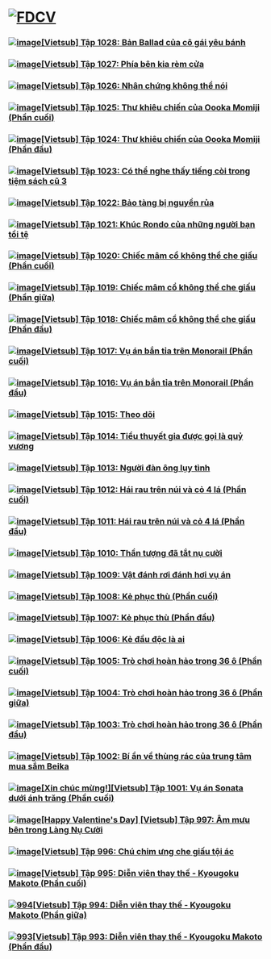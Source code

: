 # [![FDCV](https://user-images.githubusercontent.com/75318518/142803511-f5c20d56-47eb-4f2a-b63f-6b9b169c295b.png)](https://admin1509.github.io/fdcvteam.blogspot.com/)

### [![image](https://user-images.githubusercontent.com/75318518/143770438-f312404c-8273-4139-aff9-726d188ddae5.jpg)](https://admin1509.github.io/fdcvteam.blogspot.com/2021/11/vietsub-tap-1028-ban-ballad-cua-co-gai.html/)[[Vietsub] Tập 1028: Bản Ballad của cô gái yêu bánh](https://admin1509.github.io/fdcvteam.blogspot.com/2021/11/vietsub-tap-1028-ban-ballad-cua-co-gai.html/)
### [![image](https://user-images.githubusercontent.com/75318518/143764542-21b7a9df-6a56-435e-b5e6-711836958583.png)](https://admin1509.github.io/fdcvteam.blogspot.com/2021/11/vietsub-tap-1027-phia-ben-kia-rem-cua.html/)[[Vietsub] Tập 1027: Phía bên kia rèm cửa](https://admin1509.github.io/fdcvteam.blogspot.com/2021/11/vietsub-tap-1027-phia-ben-kia-rem-cua.html/)
### [![image](https://user-images.githubusercontent.com/75318518/143765454-928a424f-f622-487f-94eb-ed306e9c1d73.jpg)](https://admin1509.github.io/fdcvteam.blogspot.com/2021/11/vietsub-tap-1026-nhan-chung-khong-noi.html/)[[Vietsub] Tập 1026: Nhân chứng không thể nói](https://admin1509.github.io/fdcvteam.blogspot.com/2021/11/vietsub-tap-1026-nhan-chung-khong-noi.html/)
### [![image](https://user-images.githubusercontent.com/75318518/143767916-723294b7-424e-4db7-8260-e28139554f4f.jpg)](https://admin1509.github.io/fdcvteam.blogspot.com/2021/11/vietsub-tap-1025-thu-khieu-chien-cua.html/)[[Vietsub] Tập 1025: Thư khiêu chiến của Oooka Momiji (Phần cuối)](https://admin1509.github.io/fdcvteam.blogspot.com/2021/11/vietsub-tap-1025-thu-khieu-chien-cua.html/)
### [![image](https://user-images.githubusercontent.com/75318518/143809572-656db44c-92de-40fd-ac25-622529e05afb.png)](https://admin1509.github.io/fdcvteam.blogspot.com/2021/11/vietsub-tap-1024-thu-khieu-chien-cua.html/)[[Vietsub] Tập 1024: Thư khiêu chiến của Oooka Momiji (Phần đầu)](https://admin1509.github.io/fdcvteam.blogspot.com/2021/11/vietsub-tap-1024-thu-khieu-chien-cua.html/)
### [![image](https://user-images.githubusercontent.com/75318518/143810757-fb306d01-b8f1-462d-8a94-dc474fbd97da.png)](https://admin1509.github.io/fdcvteam.blogspot.com/2021/10/vietsub-tap-1023-co-nghe-thay-tieng-coi.html/)[[Vietsub] Tập 1023: Có thể nghe thấy tiếng còi trong tiệm sách cũ 3](https://admin1509.github.io/fdcvteam.blogspot.com/2021/10/vietsub-tap-1023-co-nghe-thay-tieng-coi.html/)
### [![image](https://user-images.githubusercontent.com/75318518/143811942-97c4132a-ce5e-44e0-b4c9-39eccefb84a3.png)](https://admin1509.github.io/fdcvteam.blogspot.com/2021/10/vietsub-tap-1022-bao-tang-bi-nguyen-rua.html/)[[Vietsub] Tập 1022: Bảo tàng bị nguyền rủa](https://admin1509.github.io/fdcvteam.blogspot.com/2021/10/vietsub-tap-1022-bao-tang-bi-nguyen-rua.html/)
### [![image](https://user-images.githubusercontent.com/75318518/143728300-0c24e5b0-af46-4766-a8d2-1a412c2ad945.jpg)](https://admin1509.github.io/fdcvteam.blogspot.com/2021/10/vietsub-tap-1021-khuc-rondo-cua-nhung.html/)[[Vietsub] Tập 1021: Khúc Rondo của những người bạn tồi tệ](https://admin1509.github.io/fdcvteam.blogspot.com/2021/10/vietsub-tap-1021-khuc-rondo-cua-nhung.html/)
### [![image](https://user-images.githubusercontent.com/75318518/143813027-36e4b630-4b51-402d-b448-9d98cc63c830.png)](https://admin1509.github.io/fdcvteam.blogspot.com/2021/09/vietsub-tap-1020-chiec-mam-co-khong-che.html/)[[Vietsub] Tập 1020: Chiếc mâm cổ không thể che giấu (Phần cuối)](https://admin1509.github.io/fdcvteam.blogspot.com/2021/09/vietsub-tap-1020-chiec-mam-co-khong-che.html/)
### [![image](https://user-images.githubusercontent.com/75318518/143814245-b811c044-1e61-44aa-8ccd-aa222ecc9ebc.png)](https://admin1509.github.io/fdcvteam.blogspot.com/2021/09/vietsub-tap-1019-chiec-mam-co-khong-che.html/)[[Vietsub] Tập 1019: Chiếc mâm cổ không thể che giấu (Phần giữa)](https://admin1509.github.io/fdcvteam.blogspot.com/2021/09/vietsub-tap-1019-chiec-mam-co-khong-che.html/)
### [![image](https://user-images.githubusercontent.com/75318518/143815339-75d5a2d2-befa-437b-b60f-b570da97c952.png)](https://admin1509.github.io/fdcvteam.blogspot.com/2021/09/vietsub-tap-1018-chiec-mam-co-khong-che.html/)[[Vietsub] Tập 1018: Chiếc mâm cổ không thể che giấu (Phần đầu)](https://admin1509.github.io/fdcvteam.blogspot.com/2021/09/vietsub-tap-1018-chiec-mam-co-khong-che.html/)
### [![image](https://user-images.githubusercontent.com/75318518/143855972-bb9c4320-0515-4e2f-9401-22fc7bd582d5.png)](https://admin1509.github.io/fdcvteam.blogspot.com/2021/09/vietsub-tap-1017-vu-ban-tia-tren.html/)[[Vietsub] Tập 1017: Vụ án bắn tỉa trên Monorail (Phần cuối)](https://admin1509.github.io/fdcvteam.blogspot.com/2021/09/vietsub-tap-1017-vu-ban-tia-tren.html/)
### [![image](https://user-images.githubusercontent.com/75318518/143955201-32474a5b-99f0-4129-b00e-9c45e8baf828.png)](https://admin1509.github.io/fdcvteam.blogspot.com/2021/08/vietsub-tap-1016-vu-ban-tia-tren.html/)[[Vietsub] Tập 1016: Vụ án bắn tỉa trên Monorail (Phần đầu)](https://admin1509.github.io/fdcvteam.blogspot.com/2021/08/vietsub-tap-1016-vu-ban-tia-tren.html/)
### [![image](https://user-images.githubusercontent.com/75318518/143987580-d3a19bb6-cd3e-44d0-b0e1-56defaed2042.png)](https://admin1509.github.io/fdcvteam.blogspot.com/2021/08/vietsub-tap-1015-theo-doi.html/)[[Vietsub] Tập 1015: Theo dõi](https://admin1509.github.io/fdcvteam.blogspot.com/2021/08/vietsub-tap-1015-theo-doi.html/)
### [![image](https://user-images.githubusercontent.com/75318518/144030117-20b4996e-acbb-4fa6-82d1-bbd6a2611f06.png)](https://admin1509.github.io/fdcvteam.blogspot.com/2021/08/vietsub-tap-1014-tieu-thuyet-gia-uoc.html/)[[Vietsub] Tập 1014: Tiểu thuyết gia được gọi là quỷ vương](https://admin1509.github.io/fdcvteam.blogspot.com/2021/08/vietsub-tap-1014-tieu-thuyet-gia-uoc.html/)
### [![image](https://user-images.githubusercontent.com/75318518/144031945-65ba0c0c-3377-45e0-b583-dc5b76fde5e8.png)](https://admin1509.github.io/fdcvteam.blogspot.com/2021/07/vietsub-tap-1013-nguoi-ong-luy-tinh.html/)[[Vietsub] Tập 1013: Người đàn ông lụy tình](https://admin1509.github.io/fdcvteam.blogspot.com/2021/07/vietsub-tap-1013-nguoi-ong-luy-tinh.html/)
### [![image](https://user-images.githubusercontent.com/75318518/144035174-5014574b-d009-4398-bd25-1511fb3855e7.png)](https://admin1509.github.io/fdcvteam.blogspot.com/2021/07/vietsub-tap-1012-hai-rau-tren-nui-va-co.html/)[[Vietsub] Tập 1012: Hái rau trên núi và cỏ 4 lá (Phần cuối)](https://admin1509.github.io/fdcvteam.blogspot.com/2021/07/vietsub-tap-1012-hai-rau-tren-nui-va-co.html/)
### [![image](https://user-images.githubusercontent.com/75318518/144054541-0b6a88bd-80e8-4ad9-93de-5fb361341928.png)](https://admin1509.github.io/fdcvteam.blogspot.com/2021/07/vietsub-tap-1011-hai-rau-tren-nui-va-co.html/)[[Vietsub] Tập 1011: Hái rau trên núi và cỏ 4 lá (Phần đầu)](https://admin1509.github.io/fdcvteam.blogspot.com/2021/07/vietsub-tap-1011-hai-rau-tren-nui-va-co.html/)
### [![image](https://user-images.githubusercontent.com/75318518/144173826-d48357dd-e76b-4988-8a8d-7a9f70c25f39.png)](https://admin1509.github.io/fdcvteam.blogspot.com/2021/06/vietsub-tap-1010-than-tuong-tat-nu-cuoi.html/)[[Vietsub] Tập 1010: Thần tượng đã tắt nụ cười](https://admin1509.github.io/fdcvteam.blogspot.com/2021/06/vietsub-tap-1010-than-tuong-tat-nu-cuoi.html/)
### [![image](https://user-images.githubusercontent.com/75318518/144175105-8c0edc47-82b5-40a5-bbc2-7b69845f31da.png)](https://admin1509.github.io/fdcvteam.blogspot.com/2021/06/vietsub-tap-1009-vat-anh-roi-anh-hoi-vu.html/)[[Vietsub] Tập 1009: Vật đánh rơi đánh hơi vụ án](https://admin1509.github.io/fdcvteam.blogspot.com/2021/06/vietsub-tap-1009-vat-anh-roi-anh-hoi-vu.html/)
### [![image](https://user-images.githubusercontent.com/75318518/144322686-f4f48f76-bc40-4f44-b37e-173a83153599.png)](https://admin1509.github.io/fdcvteam.blogspot.com/2021/06/vietsub-tap-1008-ke-phuc-thu-phan-cuoi.html/)[[Vietsub] Tập 1008: Kẻ phục thù (Phần cuối)](https://admin1509.github.io/fdcvteam.blogspot.com/2021/06/vietsub-tap-1008-ke-phuc-thu-phan-cuoi.html/)
### [![image](https://user-images.githubusercontent.com/75318518/144324454-cf150319-bfe1-4518-a521-e707dd6686a4.png)](https://admin1509.github.io/fdcvteam.blogspot.com/2021/06/vietsub-tap-1007-ke-phuc-thu.html/)[[Vietsub] Tập 1007: Kẻ phục thù (Phần đầu)](https://admin1509.github.io/fdcvteam.blogspot.com/2021/06/vietsub-tap-1007-ke-phuc-thu.html/)
### [![image](https://user-images.githubusercontent.com/75318518/144326099-a9ea3f9b-46d4-4c74-9640-f9776a103bc0.png)](https://admin1509.github.io/fdcvteam.blogspot.com/2021/05/vietsub-tap-1006-ke-au-oc-la-ai.html/)[[Vietsub] Tập 1006: Kẻ đầu độc là ai](https://admin1509.github.io/fdcvteam.blogspot.com/2021/05/vietsub-tap-1006-ke-au-oc-la-ai.html/)
### [![image](https://user-images.githubusercontent.com/75318518/144356650-9ab6ad53-3eb1-4ac1-a64e-787d7296c085.png)](https://admin1509.github.io/fdcvteam.blogspot.com/2021/05/vietsub-tap-1005-tro-choi-hoan-hao.html/)[[Vietsub] Tập 1005: Trò chơi hoàn hảo trong 36 ô (Phần cuối)](https://admin1509.github.io/fdcvteam.blogspot.com/2021/05/vietsub-tap-1005-tro-choi-hoan-hao.html/)
### [![image](https://user-images.githubusercontent.com/75318518/144358515-153cad58-aea3-4eac-802a-47403f0ac8ab.png)](https://admin1509.github.io/fdcvteam.blogspot.com/2021/05/vietsub-tap-1004-tro-choi-hoan-hao.html/)[[Vietsub] Tập 1004: Trò chơi hoàn hảo trong 36 ô (Phần giữa)](https://admin1509.github.io/fdcvteam.blogspot.com/2021/05/vietsub-tap-1004-tro-choi-hoan-hao.html/)
### [![image](https://user-images.githubusercontent.com/75318518/144360264-4231f94d-eaaf-42b5-befa-0bdbe594d400.png)](https://admin1509.github.io/fdcvteam.blogspot.com/2021/05/vietsub-tap-1003-tro-choi-hoan-hao.html/)[[Vietsub] Tập 1003: Trò chơi hoàn hảo trong 36 ô (Phần đầu)](https://admin1509.github.io/fdcvteam.blogspot.com/2021/05/vietsub-tap-1003-tro-choi-hoan-hao.html/)
### [![image](https://user-images.githubusercontent.com/75318518/144376822-713946c1-f85d-4022-92b1-4ab0f876bb6a.png)](https://admin1509.github.io/fdcvteam.blogspot.com/2021/05/vietsub-tap-1002-bi-ve-thung-rac-cua.html/)[[Vietsub] Tập 1002: Bí ẩn về thùng rác của trung tâm mua sắm Beika](https://admin1509.github.io/fdcvteam.blogspot.com/2021/05/vietsub-tap-1002-bi-ve-thung-rac-cua.html/)
### [![image](https://user-images.githubusercontent.com/75318518/144407605-92dedebb-c303-44ee-870c-637cc39a8b67.png)](https://admin1509.github.io/fdcvteam.blogspot.com/2021/05/vietsub-tap-1002-bi-ve-thung-rac-cua.html/)[[Xin chúc mừng!][Vietsub] Tập 1001: Vụ án Sonata dưới ánh trăng (Phần cuối)](https://admin1509.github.io/fdcvteam.blogspot.com/2021/05/vietsub-tap-1002-bi-ve-thung-rac-cua.html/)
### [![image](https://user-images.githubusercontent.com/75318518/143678149-244ce294-f2a3-4f32-a301-a294ae203250.png)](https://admin1509.github.io/fdcvteam.blogspot.com/2021/02/happy-valentines-day-vietsub-tap-997-am.html/)[[Happy Valentine's Day] [Vietsub] Tập 997: Âm mưu bên trong Làng Nụ Cười](https://admin1509.github.io/fdcvteam.blogspot.com/2021/02/happy-valentines-day-vietsub-tap-997-am.html/)
### [![image](https://user-images.githubusercontent.com/75318518/143677519-e669fada-4e5f-4f24-8b3d-2c737468ec7d.png)](https://admin1509.github.io/fdcvteam.blogspot.com/2021/01/vietsub-tap-996-chu-chim-ung-che-giau.html/)[[Vietsub] Tập 996: Chú chim ưng che giấu tội ác](https://admin1509.github.io/fdcvteam.blogspot.com/2021/01/vietsub-tap-996-chu-chim-ung-che-giau.html/)
### [![image](https://user-images.githubusercontent.com/75318518/142832768-83956eeb-c504-46a0-bd10-7a96cf2dacad.png)](https://admin1509.github.io/fdcvteam.blogspot.com/2021/01/vietsub-tap-995-dien-vien-thay-kyougoku.html)[[Vietsub] Tập 995: Diễn viên thay thế - Kyougoku Makoto (Phần cuối)](https://admin1509.github.io/fdcvteam.blogspot.com/2021/01/vietsub-tap-995-dien-vien-thay-kyougoku.html)
### [![994](https://user-images.githubusercontent.com/75318518/142830770-7487a463-14d3-415b-be28-da07dd2e4e50.png)](https://admin1509.github.io/fdcvteam.blogspot.com/2021/01/vietsub-tap-994-dien-vien-thay-kyougoku.html)[[Vietsub] Tập 994: Diễn viên thay thế - Kyougoku Makoto (Phần giữa)](https://admin1509.github.io/fdcvteam.blogspot.com/2021/01/vietsub-tap-994-dien-vien-thay-kyougoku.html)
### [![993](https://user-images.githubusercontent.com/75318518/142803785-7a0e5eb5-dbc9-4b49-84dc-3af448daa0a5.jpg)](https://admin1509.github.io/fdcvteam.blogspot.com/2021/01/vietsub-tap-993-dien-vien-thay-kyougoku.html)[[Vietsub] Tập 993: Diễn viên thay thế - Kyougoku Makoto (Phần đầu)](https://admin1509.github.io/fdcvteam.blogspot.com/2021/01/vietsub-tap-993-dien-vien-thay-kyougoku.html)
